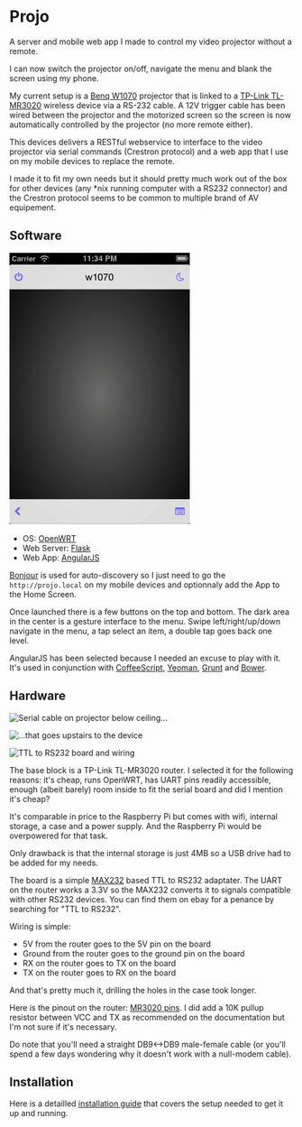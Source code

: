 # Projo

A server and mobile web app I made to control my video projector without a
remote.

I can now switch the projector on/off, navigate the menu and blank the screen
using my phone.

My current setup is a [Benq
W1070](http://www.benq.com/product/projector/w1070/) projector that is linked to
a [TP-Link TL-MR3020](http://wiki.openwrt.org/toh/tp-link/tl-mr3020) wireless device via
a RS-232 cable. A 12V trigger cable has been wired between the projector and
the motorized screen so the screen is now automatically controlled by the
projector (no more remote either).

This devices delivers a RESTful webservice to interface to the video
projector via serial commands (Crestron protocol) and a web app that I use
on my mobile devices to replace the remote.

I made it to fit my own needs but it should pretty much work out of the box for
other devices (any \*nix running computer with a RS232 connector) and the
Crestron protocol seems to be common to multiple brand of AV equipement.

## Software

![Screenshot](screenshot.png)

 * OS: [OpenWRT](https://openwrt.org)
 * Web Server: [Flask](http://flask.pocoo.org)
 * Web App: [AngularJS](http://angularjs.org)

[Bonjour](http://en.wikipedia.org/wiki/Bonjour_%28software%29) is used for
auto-discovery so I just need to go the `http://projo.local` on my mobile
devices and optionnaly add the App to the Home Screen.

Once launched there is a few buttons on the top and bottom. The dark area in
the center is a gesture interface to the menu. Swipe left/right/up/down
navigate in the menu, a tap select an item, a double tap goes back one level.

AngularJS has been selected because I needed an excuse to play with it. It's used
in conjunction with [CoffeeScript](http://coffeescript.org), [Yeoman](http://yeoman.io), [Grunt](http://gruntjs.com) and [Bower](http://bower.io).

## Hardware

![Serial cable on projector below ceiling...](http://farm3.staticflickr.com/2890/9703297446_a1c43fa01d_c.jpg)

![...that goes upstairs to the
device](http://farm8.staticflickr.com/7391/9703298054_edb5deed06_c.jpg)

![TTL to RS232 board and wiring](http://farm4.staticflickr.com/3674/9700287609_4cc2cd62fa_c.jpg)

The base block is a TP-Link TL-MR3020 router. I selected it for the following
reasons: it's cheap, runs OpenWRT, has UART pins readily accessible, enough
(albeit barely)
room inside to fit the serial board and did I mention it's cheap? 

It's comparable in price to the Raspberry Pi but comes with wifi, internal
storage, a case and a power supply. And the Raspberry Pi would be overpowered
for that task.

Only drawback is that the internal storage is just 4MB so a USB drive had to be added for my
needs.

The board is a simple [MAX232](http://en.wikipedia.org/wiki/MAX232) based TTL
to RS232 adaptater. The UART on the router works a 3.3V so the MAX232 converts
it to signals compatible with other RS232 devices. You can find them on ebay
for a penance by searching for "TTL to RS232".

Wiring is simple: 

* 5V from the router goes to the 5V pin on the board
* Ground from the router goes to the ground pin on the board
* RX on the router goes to TX on the board
* TX on the router goes to RX on the board

And that's pretty much it, drilling the holes in the case took longer.

Here is the pinout on the router: [MR3020 pins](http://wiki.openwrt.org/_detail/media/tp-link_mr3020_top-pcb-gpio-pins.jpg?id=toh%3Atp-link%3Atl-mr3020).
I did add a 10K pullup resistor between VCC and TX as recommended on the
documentation but I'm not sure if it's necessary.

Do note that you'll need a straight DB9<->DB9 male-female cable (or you'll
spend a few days wondering why it doesn't work with a null-modem cable).

## Installation

Here is a detailled [installation guide](INSTALL.md) that covers the setup needed to get it
up and running.
